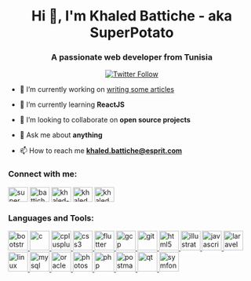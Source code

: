 <h1 align="center">Hi 👋, I'm Khaled Battiche - aka SuperPotato</h1>
<h3 align="center">A passionate web developer from Tunisia</h3>
<center>

[![Twitter Follow](https://img.shields.io/twitter/follow/BatticheKhaled?color=1DA1F2&logo=twitter&style=for-the-badge)](https://twitter.com/intent/follow?screen_name=BatticheKhaled)

</center>


- 🔭 I’m currently working on [writing some articles](https://dev.to/super_potato)

- 🌱 I’m currently learning **ReactJS**

- 👯 I’m looking to collaborate on **open source projects**

- 💬 Ask me about **anything**

- 📫 How to reach me **khaled.battiche@esprit.com**

<h3 align="left">Connect with me:</h3>
<p align="left">
<a href="https://dev.to/super_potato" target="blank"><img align="center" src="https://cdn.jsdelivr.net/npm/simple-icons@3.0.1/icons/dev-dot-to.svg" alt="super_potato" height="30" width="40" /></a>
<a href="https://twitter.com/battichekhaled" target="blank"><img align="center" src="https://cdn.jsdelivr.net/npm/simple-icons@3.0.1/icons/twitter.svg" alt="battichekhaled" height="30" width="40" /></a>
<a href="https://linkedin.com/in/khaled-battiche" target="blank"><img align="center" src="https://cdn.jsdelivr.net/npm/simple-icons@3.0.1/icons/linkedin.svg" alt="khaled-battiche" height="30" width="40" /></a>
<a href="https://fb.com/khaled.battiche" target="blank"><img align="center" src="https://cdn.jsdelivr.net/npm/simple-icons@3.0.1/icons/facebook.svg" alt="khaled.battiche" height="30" width="40" /></a>
<a href="https://instagram.com/khaled_battiche" target="blank"><img align="center" src="https://cdn.jsdelivr.net/npm/simple-icons@3.0.1/icons/instagram.svg" alt="khaled_battiche" height="30" width="40" /></a>
</p>

<h3 align="left">Languages and Tools:</h3>
<p align="left"> <a href="https://getbootstrap.com" target="_blank"> <img src="https://devicons.github.io/devicon/devicon.git/icons/bootstrap/bootstrap-plain.svg" alt="bootstrap" width="40" height="40"/> </a> <a href="https://www.cprogramming.com/" target="_blank"> <img src="https://devicons.github.io/devicon/devicon.git/icons/c/c-original.svg" alt="c" width="40" height="40"/> </a> <a href="https://www.w3schools.com/cpp/" target="_blank"> <img src="https://devicons.github.io/devicon/devicon.git/icons/cplusplus/cplusplus-original.svg" alt="cplusplus" width="40" height="40"/> </a> <a href="https://www.w3schools.com/css/" target="_blank"> <img src="https://devicons.github.io/devicon/devicon.git/icons/css3/css3-original-wordmark.svg" alt="css3" width="40" height="40"/> </a> <a href="https://flutter.dev" target="_blank"> <img src="https://www.vectorlogo.zone/logos/flutterio/flutterio-icon.svg" alt="flutter" width="40" height="40"/> </a> <a href="https://cloud.google.com" target="_blank"> <img src="https://www.vectorlogo.zone/logos/google_cloud/google_cloud-icon.svg" alt="gcp" width="40" height="40"/> </a> <a href="https://git-scm.com/" target="_blank"> <img src="https://www.vectorlogo.zone/logos/git-scm/git-scm-icon.svg" alt="git" width="40" height="40"/> </a> <a href="https://www.w3.org/html/" target="_blank"> <img src="https://devicons.github.io/devicon/devicon.git/icons/html5/html5-original-wordmark.svg" alt="html5" width="40" height="40"/> </a> <a href="https://www.adobe.com/in/products/illustrator.html" target="_blank"> <img src="https://www.vectorlogo.zone/logos/adobe_illustrator/adobe_illustrator-icon.svg" alt="illustrator" width="40" height="40"/> </a> <a href="https://developer.mozilla.org/en-US/docs/Web/JavaScript" target="_blank"> <img src="https://devicons.github.io/devicon/devicon.git/icons/javascript/javascript-original.svg" alt="javascript" width="40" height="40"/> </a> <a href="https://laravel.com/" target="_blank"> <img src="https://devicons.github.io/devicon/devicon.git/icons/laravel/laravel-plain-wordmark.svg" alt="laravel" width="40" height="40"/> </a> <a href="https://www.linux.org/" target="_blank"> <img src="https://devicons.github.io/devicon/devicon.git/icons/linux/linux-original.svg" alt="linux" width="40" height="40"/> </a> <a href="https://www.mysql.com/" target="_blank"> <img src="https://devicons.github.io/devicon/devicon.git/icons/mysql/mysql-original-wordmark.svg" alt="mysql" width="40" height="40"/> </a> <a href="https://www.oracle.com/" target="_blank"> <img src="https://devicons.github.io/devicon/devicon.git/icons/oracle/oracle-original.svg" alt="oracle" width="40" height="40"/> </a> <a href="https://www.photoshop.com/en" target="_blank"> <img src="https://devicons.github.io/devicon/devicon.git/icons/photoshop/photoshop-plain.svg" alt="photoshop" width="40" height="40"/> </a> <a href="https://www.php.net" target="_blank"> <img src="https://devicons.github.io/devicon/devicon.git/icons/php/php-original.svg" alt="php" width="40" height="40"/> </a> <a href="https://postman.com" target="_blank"> <img src="https://www.vectorlogo.zone/logos/getpostman/getpostman-icon.svg" alt="postman" width="40" height="40"/> </a> <a href="https://www.qt.io/" target="_blank"> <img src="https://upload.wikimedia.org/wikipedia/commons/0/0b/Qt_logo_2016.svg" alt="qt" width="40" height="40"/> </a> <a href="https://symfony.com" target="_blank"> <img src="https://symfony.com/logos/symfony_black_03.svg" alt="symfony" width="40" height="40"/> </a> </p>
